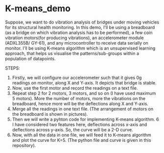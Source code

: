 # K-means_demo
Suppose, we want to do vibration analysis of bridges under moving vehicles for its structural health monitoring.
In this demo, I'll be using a breadboard (as a bridge on which vibration analysis has to be performed), a few coin vibration motors(for producing vibrations), an accelerometer module (ADXL355B/ GY-61), and any microcontroller to receive data serially on monitor.
I'll be using K-means algorithm which is an unsupervised learning approach, that helps us visualise the patterns/sub-groups within a population of datapoints.

STEPS:
1. Firstly, we will configure our accelerometer such that it gives 0g readings on monitor, along X and Y-axis. It depicts that bridge is stable.
2. Now, use the first motor and record the readings on a text file.
3. Repeat step 2 for 2 motors, 3 motors, and so on (I have used maximum 5 motors). More the number of motors, more the vibrations on the breadboard, hence more will be the deflections along X and Y-axis.
4. Merge all the readings in one text file.
(The arrangement of motors on the breadboard is shown in pictures).
5. Then we will write a pyhton code for implementing K-means algorithm.
6 I have considered two features here, deflections across x-axis and deflections across y-axis. So, the curve will be a 2-D curve.
7. Now, with all the data in one file, we will feed it to K-means algorithm and plot the curve for K=5.
(The python file and curve is given in this repository).
